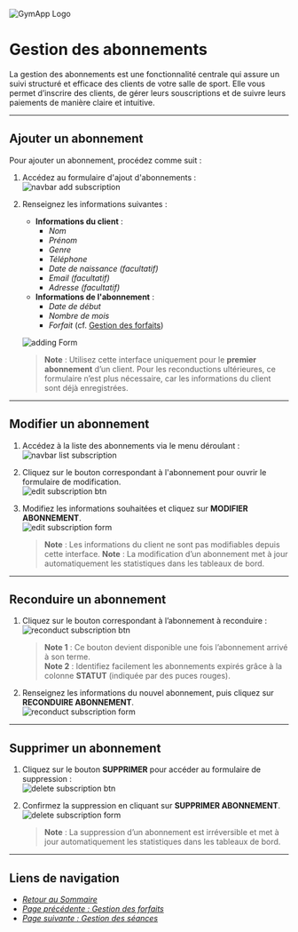 ![GymApp Logo](/images/logo_md.png "GymApp Logo")

# Gestion des abonnements

La gestion des abonnements est une fonctionnalité centrale qui assure un suivi structuré et efficace des clients de votre salle de sport. Elle vous permet d’inscrire des clients, de gérer leurs souscriptions et de suivre leurs paiements de manière claire et intuitive.

---

## **Ajouter un abonnement**

Pour ajouter un abonnement, procédez comme suit :  
1. Accédez au formulaire d'ajout d'abonnements :  
   ![navbar add subscription](/images/screenshots/subscription/nav_add.png "navbar add subscription")  

2. Renseignez les informations suivantes :  
   - **Informations du client** :  
     - _Nom_  
     - _Prénom_  
     - _Genre_  
     - _Téléphone_  
     - _Date de naissance (facultatif)_  
     - _Email (facultatif)_  
     - _Adresse (facultatif)_  
   - **Informations de l'abonnement** :  
     - _Date de début_  
     - _Nombre de mois_  
     - _Forfait_ (cf. [Gestion des forfaits](package.md#gestion-des-forfaits))  

   ![adding Form](/images/screenshots/subscription/add_form.png "adding Form")  

   > **Note** : Utilisez cette interface uniquement pour le **premier abonnement** d’un client. Pour les reconductions ultérieures, ce formulaire n’est plus nécessaire, car les informations du client sont déjà enregistrées.

---

## **Modifier un abonnement**

1. Accédez à la liste des abonnements via le menu déroulant :  
   ![navbar list subscription](/images/screenshots/subscription/nav_list.png "navbar list subscription")  

2. Cliquez sur le bouton correspondant à l'abonnement pour ouvrir le formulaire de modification.  
   ![edit subscription btn](/images/screenshots/subscription/edit_btn.png "edit subscription btn")  

3. Modifiez les informations souhaitées et cliquez sur **MODIFIER ABONNEMENT**.  
   ![edit subscription form](/images/screenshots/subscription/edit_form.png "edit subscription form")  

   > **Note** : Les informations du client ne sont pas modifiables depuis cette interface.
   > **Note** : La modification d’un abonnement met à jour automatiquement les statistiques dans les tableaux de bord.

---

## **Reconduire un abonnement**

1. Cliquez sur le bouton correspondant à l’abonnement à reconduire :  
   ![reconduct subscription btn](/images/screenshots/subscription/reconduct_btn.png "reconduct subscription btn")  

   > **Note 1** : Ce bouton devient disponible une fois l’abonnement arrivé à son terme.  
   > **Note 2** : Identifiez facilement les abonnements expirés grâce à la colonne **STATUT** (indiquée par des puces rouges).  

2. Renseignez les informations du nouvel abonnement, puis cliquez sur **RECONDUIRE ABONNEMENT**.  
   ![reconduct subscription form](/images/screenshots/subscription/reconduct_form.png "reconduct subscription form")  

---

## **Supprimer un abonnement**

1. Cliquez sur le bouton **SUPPRIMER** pour accéder au formulaire de suppression :  
   ![delete subscription btn](/images/screenshots/subscription/delete_btn.png "delete subscription btn")  

2. Confirmez la suppression en cliquant sur **SUPPRIMER ABONNEMENT**.  
   ![delete subscription form](/images/screenshots/subscription/delete_form.png "delete subscription form")  

   > **Note** : La suppression d’un abonnement est irréversible et met à jour automatiquement les statistiques dans les tableaux de bord.

---

## **Liens de navigation**

- [_Retour au Sommaire_](table.md)  
- [_Page précédente : Gestion des forfaits_](package.md)  
- [_Page suivante : Gestion des séances_](session.md)
